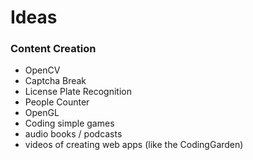# Ideas

### Content Creation
- OpenCV
- Captcha Break
- License Plate Recognition
- People Counter
- OpenGL
- Coding simple games
- audio books / podcasts
- videos of creating web apps (like the CodingGarden)
